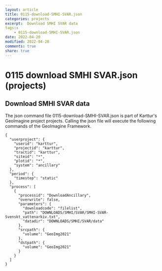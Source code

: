 ```yaml
---
layout: article
title: 0115-download-SMHI-SVAR.json
categories: projects
excerpt:  Download SMHI SVAR data 
tags:: 
    - 0115-download-SMHI-SVAR.json
date: 2022-04-20
modified: 2022-04-20
comments: true
share: true
---
```


# 0115 download SMHI SVAR.json (projects)

##  Download SMHI SVAR data 

The json command file <span class='file'>0115-download-SMHI-SVAR.json</span> is part of Karttur's GeoImagine project <span class='project'>projects</span>. Calling the json file will execute the following commands of the GeoImagine Framework.

```
{
  "userproject": {
    "userid": "karttur",
    "projectid": "karttur",
    "tractid": "karttur",
    "siteid": "*",
    "plotid": "*",
    "system": "ancillary"
  },
  "period": {
    "timestep": "static"
  },
  "process": [
    {
      "processid": "DownloadAncillary",
      "overwrite": false,
      "parameters": {
        "downloadcode": "filelist",
        "path": "DOWNLOADS/SMHI/SVAR/SMHI-SVAR-Svenskt_vattenarkiv.txt",
        "datadir": "DOWNLOADS/SMHI/SVAR/data"
      },
      "srcpath": {
        "volume": "GeoImg2021"
      },
      "dstpath": {
        "volume": "GeoImg2021"
      }
    }
  ]
}
```
